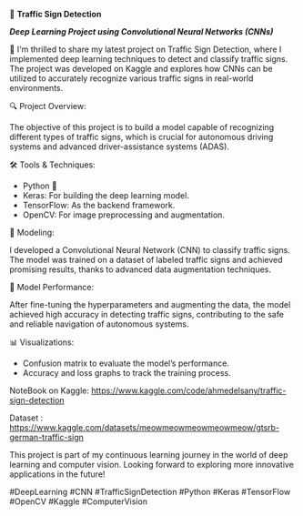🚦 **Traffic Sign Detection**

  ***Deep Learning Project using Convolutional Neural Networks (CNNs)***
  
🚀 I'm thrilled to share my latest project on Traffic Sign Detection, where I implemented deep learning techniques to detect and classify traffic signs. The project was developed on Kaggle and explores how CNNs can be utilized to accurately recognize various traffic signs in real-world environments.

🔍 Project Overview:

The objective of this project is to build a model capable of recognizing different types of traffic signs, which is crucial for autonomous driving systems and advanced driver-assistance systems (ADAS).


🛠 Tools & Techniques:

- Python 🐍
- Keras: For building the deep learning model.
- TensorFlow: As the backend framework.
- OpenCV: For image preprocessing and augmentation.


🧠 Modeling:

I developed a Convolutional Neural Network (CNN) to classify traffic signs. The model was trained on a dataset of labeled traffic signs and achieved promising results, thanks to advanced data augmentation techniques.

🔧 Model Performance:

After fine-tuning the hyperparameters and augmenting the data, the model achieved high accuracy in detecting traffic signs, contributing to the safe and reliable navigation of autonomous systems.

📊 Visualizations:

- Confusion matrix to evaluate the model’s performance.
- Accuracy and loss graphs to track the training process.

NoteBook on Kaggle: https://www.kaggle.com/code/ahmedelsany/traffic-sign-detection

Dataset : https://www.kaggle.com/datasets/meowmeowmeowmeowmeow/gtsrb-german-traffic-sign

This project is part of my continuous learning journey in the world of deep learning and computer vision. Looking forward to exploring more innovative applications in the future!

#DeepLearning #CNN #TrafficSignDetection #Python #Keras #TensorFlow #OpenCV #Kaggle #ComputerVision
